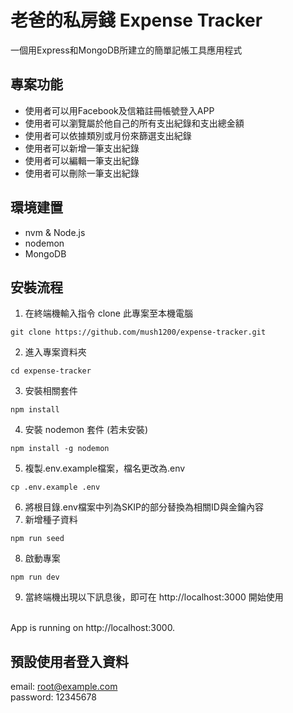 # 老爸的私房錢 Expense Tracker
一個用Express和MongoDB所建立的簡單記帳工具應用程式

## 專案功能
* 使用者可以用Facebook及信箱註冊帳號登入APP
* 使用者可以瀏覽屬於他自己的所有支出紀錄和支出總金額
* 使用者可以依據類別或月份來篩選支出紀錄
* 使用者可以新增一筆支出紀錄
* 使用者可以編輯一筆支出紀錄
* 使用者可以刪除一筆支出紀錄

## 環境建置
* nvm & Node.js
* nodemon
* MongoDB

## 安裝流程
1. 在終端機輸入指令 clone 此專案至本機電腦
```
git clone https://github.com/mush1200/expense-tracker.git
```
2. 進入專案資料夾
```
cd expense-tracker
```
3. 安裝相關套件
```
npm install
```
4. 安裝 nodemon 套件 (若未安裝)
```
npm install -g nodemon
```
5. 複製.env.example檔案，檔名更改為.env
```
cp .env.example .env
```
6. 將根目錄.env檔案中列為SKIP的部分替換為相關ID與金鑰內容
7. 新增種子資料
```
npm run seed
```
8. 啟動專案
```
npm run dev
```
9. 當終端機出現以下訊息後，即可在 http://localhost:3000 開始使用
<br>
App is running on http://localhost:3000.

## 預設使用者登入資料
email: root@example.com
<br>
password: 12345678